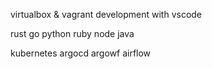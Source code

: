 
virtualbox & vagrant development with vscode


rust
go
python
ruby
node
java

kubernetes
argocd
argowf
airflow